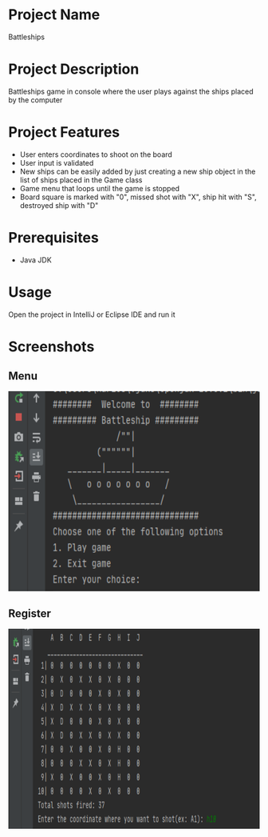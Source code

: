 # Project Name
Battleships

# Project Description
Battleships game in console where the user plays against the ships placed by the computer 

# Project Features
- User enters coordinates to shoot on the board
- User input is validated
- New ships can be easily added by just creating a new ship object in the list of ships placed in the Game class
- Game menu that loops until the game is stopped
- Board square is marked with "0", missed shot with "X", ship hit with "S", destroyed ship with "D"

# Prerequisites
- Java JDK

# Usage
Open the project in IntelliJ or Eclipse IDE and run it

# Screenshots
## Menu
<img src="https://raw.githubusercontent.com/MariusDL/Battleships/main/readme-images/Screenshot_1.png" alt="app1" border="0" height="400">

## Register
<img src="https://raw.githubusercontent.com/MariusDL/Battleships/main/readme-images/Screenshot_2.png" alt="app1" border="0" height="400">
